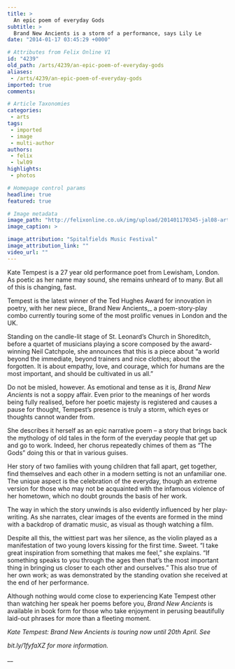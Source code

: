 ```yaml
---
title: >
  An epic poem of everyday Gods
subtitle: >
  Brand New Ancients is a storm of a performance, says Lily Le
date: "2014-01-17 03:45:29 +0000"

# Attributes from Felix Online V1
id: "4239"
old_path: /arts/4239/an-epic-poem-of-everyday-gods
aliases:
 - /arts/4239/an-epic-poem-of-everyday-gods
imported: true
comments:

# Article Taxonomies
categories:
 - arts
tags:
 - imported
 - image
 - multi-author
authors:
 - felix
 - lwl09
highlights:
 - photos

# Homepage control params
headline: true
featured: true

# Image metadata
image_path: "http://felixonline.co.uk/img/upload/201401170345-jal08-arts-kate-tempest---brand-new-ancients---spitalfields-music-winter-festival-16-december.jpg"
image_caption: >

image_attribution: "Spitalfields Music Festival"
image_attribution_link: ""
video_url: ""
---
```


Kate Tempest is a 27 year old performance poet from Lewisham, London. As poetic as her name may sound, she remains unheard of to many. But all of this is changing, fast.

Tempest is the latest winner of the Ted Hughes Award for innovation in poetry, with her new piece_ Brand New Ancients,_ a poem-story-play combo currently touring some of the most prolific venues in London and the UK.

Standing on the candle-lit stage of St. Leonard’s Church in Shoreditch, before a quartet of musicians playing a score composed by the award-winning Neil Catchpole, she announces that this is a piece about “a world beyond the immediate, beyond trainers and nice clothes; about the forgotten. It is about empathy, love, and courage, which for humans are the most important, and should be cultivated in us all.”

Do not be misled, however. As emotional and tense as it is, _Brand New Ancients_ is not a soppy affair. Even prior to the meanings of her words being fully realised, before her poetic majesty is registered and causes a pause for thought, Tempest’s presence is truly a storm, which eyes or thoughts cannot wander from.

She describes it herself as an epic narrative poem – a story that brings back the mythology of old tales in the form of the everyday people that get up and go to work. Indeed, her chorus repeatedly chimes of them as “The Gods” doing this or that in various guises.

Her story of two families with young children that fall apart, get together, find themselves and each other in a modern setting is not an unfamiliar one. The unique aspect is the celebration of the everyday, though an extreme version for those who may not be acquainted with the infamous violence of her hometown, which no doubt grounds the basis of her work.

The way in which the story unwinds is also evidently influenced by her play-writing. As she narrates, clear images of the events are formed in the mind with a backdrop of dramatic music, as visual as though watching a film.

Despite all this, the wittiest part was her silence, as the violin played as a manifestation of two young lovers kissing for the first time. Sweet. “I take great inspiration from something that makes me feel,” she explains. “If something speaks to you through the ages then that’s the most important thing in bringing us closer to each other and ourselves.” This also true of her own work; as was demonstrated by the standing ovation she received at the end of her performance.

Although nothing would come close to experiencing Kate Tempest other than watching her speak her poems before you, _Brand New Ancients_ is available in book form for those who take enjoyment in perusing beautifully laid-out phrases for more than a fleeting moment.

_Kate Tempest: Brand New Ancients is touring now until 20th April. See_

_bit.ly/1fyfaXZ for more information._

__
